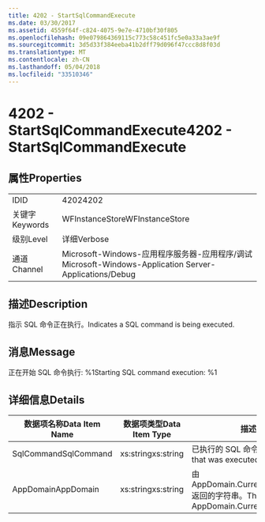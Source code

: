 ```yaml
---
title: 4202 - StartSqlCommandExecute
ms.date: 03/30/2017
ms.assetid: 4559f64f-c824-4075-9e7e-4710bf30f805
ms.openlocfilehash: 09e079864369115c773c58c451fc5e0a33a3ae9f
ms.sourcegitcommit: 3d5d33f384eeba41b2dff79d096f47ccc8d8f03d
ms.translationtype: MT
ms.contentlocale: zh-CN
ms.lasthandoff: 05/04/2018
ms.locfileid: "33510346"
---
```

# <a name="4202---startsqlcommandexecute"></a><span data-ttu-id="51827-102">4202 - StartSqlCommandExecute</span><span class="sxs-lookup"><span data-stu-id="51827-102">4202 - StartSqlCommandExecute</span></span>
## <a name="properties"></a><span data-ttu-id="51827-103">属性</span><span class="sxs-lookup"><span data-stu-id="51827-103">Properties</span></span>  
  
|||  
|-|-|  
|<span data-ttu-id="51827-104">ID</span><span class="sxs-lookup"><span data-stu-id="51827-104">ID</span></span>|<span data-ttu-id="51827-105">4202</span><span class="sxs-lookup"><span data-stu-id="51827-105">4202</span></span>|  
|<span data-ttu-id="51827-106">关键字</span><span class="sxs-lookup"><span data-stu-id="51827-106">Keywords</span></span>|<span data-ttu-id="51827-107">WFInstanceStore</span><span class="sxs-lookup"><span data-stu-id="51827-107">WFInstanceStore</span></span>|  
|<span data-ttu-id="51827-108">级别</span><span class="sxs-lookup"><span data-stu-id="51827-108">Level</span></span>|<span data-ttu-id="51827-109">详细</span><span class="sxs-lookup"><span data-stu-id="51827-109">Verbose</span></span>|  
|<span data-ttu-id="51827-110">通道</span><span class="sxs-lookup"><span data-stu-id="51827-110">Channel</span></span>|<span data-ttu-id="51827-111">Microsoft-Windows-应用程序服务器-应用程序/调试</span><span class="sxs-lookup"><span data-stu-id="51827-111">Microsoft-Windows-Application Server-Applications/Debug</span></span>|  
  
## <a name="description"></a><span data-ttu-id="51827-112">描述</span><span class="sxs-lookup"><span data-stu-id="51827-112">Description</span></span>  
 <span data-ttu-id="51827-113">指示 SQL 命令正在执行。</span><span class="sxs-lookup"><span data-stu-id="51827-113">Indicates a SQL command is being executed.</span></span>  
  
## <a name="message"></a><span data-ttu-id="51827-114">消息</span><span class="sxs-lookup"><span data-stu-id="51827-114">Message</span></span>  
 <span data-ttu-id="51827-115">正在开始 SQL 命令执行: %1</span><span class="sxs-lookup"><span data-stu-id="51827-115">Starting SQL command execution: %1</span></span>  
  
## <a name="details"></a><span data-ttu-id="51827-116">详细信息</span><span class="sxs-lookup"><span data-stu-id="51827-116">Details</span></span>  
  
|<span data-ttu-id="51827-117">数据项名称</span><span class="sxs-lookup"><span data-stu-id="51827-117">Data Item Name</span></span>|<span data-ttu-id="51827-118">数据项类型</span><span class="sxs-lookup"><span data-stu-id="51827-118">Data Item Type</span></span>|<span data-ttu-id="51827-119">描述</span><span class="sxs-lookup"><span data-stu-id="51827-119">Description</span></span>|  
|--------------------|--------------------|-----------------|  
|<span data-ttu-id="51827-120">SqlCommand</span><span class="sxs-lookup"><span data-stu-id="51827-120">SqlCommand</span></span>|<span data-ttu-id="51827-121">xs:string</span><span class="sxs-lookup"><span data-stu-id="51827-121">xs:string</span></span>|<span data-ttu-id="51827-122">已执行的 SQL 命令。</span><span class="sxs-lookup"><span data-stu-id="51827-122">The SQL command that was executed.</span></span>|  
|<span data-ttu-id="51827-123">AppDomain</span><span class="sxs-lookup"><span data-stu-id="51827-123">AppDomain</span></span>|<span data-ttu-id="51827-124">xs:string</span><span class="sxs-lookup"><span data-stu-id="51827-124">xs:string</span></span>|<span data-ttu-id="51827-125">由 AppDomain.CurrentDomain.FriendlyName 返回的字符串。</span><span class="sxs-lookup"><span data-stu-id="51827-125">The string returned by AppDomain.CurrentDomain.FriendlyName.</span></span>|
